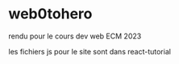 # web0tohero
rendu pour le cours dev web ECM 2023

les fichiers js pour le site sont dans react-tutorial

